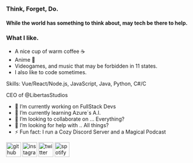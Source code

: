 ### Think, Forget, Do. 
#### While the world has something to think about, may tech be there to help.
### What I like. 
- A nice cup of warm coffee ☕
- Anime 💖
- Videogames, and music that may be forbidden in 11 states. 
- I also like to code sometimes. 



Skills: Vue/React/Node.js, JavaScript, Java, Python, C#/C

CEO of @LibertasStudios

- 🔭 I’m currently working on FullStack Devs 
- 🌱 I’m currently learning Azure´s A.I. 
- 👯 I’m looking to collaborate on ... Everything? 
- 🤔 I’m looking for help with .. All things? 
- ⚡ Fun fact: I run a Cozy Discord Server and a Magical Podcast 


[<img src='https://cdn.jsdelivr.net/npm/simple-icons@3.0.1/icons/github.svg' alt='github' height='40'>](https://github.com/devilspark-code)  [<img src='https://cdn.jsdelivr.net/npm/simple-icons@3.0.1/icons/instagram.svg' alt='instagram' height='40'>](https://www.instagram.com/devil.spark/)  [<img src='https://cdn.jsdelivr.net/npm/simple-icons@3.0.1/icons/twitter.svg' alt='twitter' height='40'>](https://twitter.com/DevilSpark_)  [<img src='https://cdn.jsdelivr.net/npm/simple-icons@3.0.1/icons/spotify.svg' alt='spotify' height='40'>](https://open.spotify.com/show/0hJlPgmcwCMAfgCTiownb2?si=TRB2CnGITBGM5NUYBMLiYw)  

